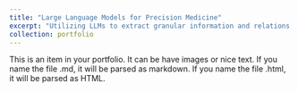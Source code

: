 ```yaml
---
title: "Large Language Models for Precision Medicine"
excerpt: "Utilizing LLMs to extract granular information and relations from randomized clinical trials<br/><img src='/images/robot_medical_small.png'>"
collection: portfolio
---
```


This is an item in your portfolio. It can be have images or nice text. If you name the file .md, it will be parsed as markdown. If you name the file .html, it will be parsed as HTML. 
